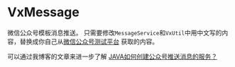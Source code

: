# VxMessage
微信公众号模板消息推送。
只需要修改`MessageService`和`VxUtil`中用中文写的内容，替换成你自己从[微信公众号测试平台](https://mp.weixin.qq.com/debug/cgi-bin/sandboxinfo?action=showinfo&t=sandbox/index)
获取的内容。

可以通过我博客的文章来进一步了解
[JAVA如何创建公众号推送消息的服务？](http://sqdpt.top/#/blog?id=150)

